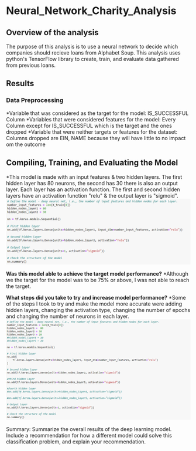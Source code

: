 # Neural_Network_Charity_Analysis

## Overview of the analysis
The purpose of this analysis is to use a neural network to decide which companies should recieve loans from Alphabet Soup. This analysis uses python's TensorFlow library to create, train, and evaluate data gathered from previous loans.

## Results

### Data Preprocessing
*Variable that was considered as the target for the model: IS_SUCCESSFUL Column
*Variables that were considered features for the model: Every Column except for IS_SUCCESSFUL which is the target and the ones dropped
*Variable that were neither targets or features for the dataset: Columns dropped are EIN, NAME because they will have little to no impact om the outcome

## Compiling, Training, and Evaluating the Model
*This model is made with an input features & two hidden layers. The first hidden layer has 80 neurons, the second has 30 there is also an output layer. Each layer has an activation function. The first and second hidden layers have an activation function "relu" & the output layer is "sigmoid".
![pic1](https://github.com/Klubbers0/Neural_Network_Charity_Analysis/blob/a289384d1575bd1f975729fb5859b1aa476f403c/image1.PNG)

**Was this model able to achieve the target model performance?**
*Although we the target for the model was to be 75% or above, I was not able to reach the target.


**What steps did you take to try and increase model performance?**
*Some of the steps I took to try and make the model more accurate were adding hidden layers, changing the activation type, changing the number of epochs and changing the number of neurons in each layer.
![pic1](https://github.com/Klubbers0/Neural_Network_Charity_Analysis/blob/5de6987d9bbbe8fe4583053b9a915e576f21da1b/hidden%20layers.PNG)


Summary: Summarize the overall results of the deep learning model. Include a recommendation for how a different model could solve this classification problem, and explain your recommendation.
